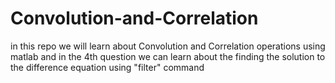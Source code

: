 # Convolution-and-Correlation
in this repo we will learn about Convolution and Correlation operations using matlab
and in the 4th question we can learn about the finding the solution to the difference equation using "filter" command
